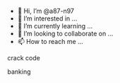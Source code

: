 - 👋 Hi, I’m @a87-n97
- 👀 I’m interested in ...
- 🌱 I’m currently learning ...
- 💞️ I’m looking to collaborate on ...
- 📫 How to reach me ...

<!---
a87-n97/a87-n97 is a ✨ special ✨ repository because its `README.md` (this file) appears on your GitHub profile.
You can click the Preview link to take a look at your changes.
---> crack code
banking
